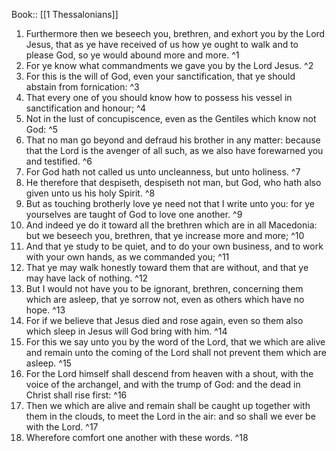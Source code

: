  Book:: [[1 Thessalonians]]
 1. Furthermore then we beseech you, brethren, and exhort you by the Lord Jesus, that as ye have received of us how ye ought to walk and to please God, so ye would abound more and more. ^1
 2. For ye know what commandments we gave you by the Lord Jesus. ^2
 3. For this is the will of God, even your sanctification, that ye should abstain from fornication: ^3
 4. That every one of you should know how to possess his vessel in sanctification and honour; ^4
 5. Not in the lust of concupiscence, even as the Gentiles which know not God: ^5
 6. That no man go beyond and defraud his brother in any matter: because that the Lord is the avenger of all such, as we also have forewarned you and testified. ^6
 7. For God hath not called us unto uncleanness, but unto holiness. ^7
 8. He therefore that despiseth, despiseth not man, but God, who hath also given unto us his holy Spirit. ^8
 9. But as touching brotherly love ye need not that I write unto you: for ye yourselves are taught of God to love one another. ^9
 10. And indeed ye do it toward all the brethren which are in all Macedonia: but we beseech you, brethren, that ye increase more and more; ^10
 11. And that ye study to be quiet, and to do your own business, and to work with your own hands, as we commanded you; ^11
 12. That ye may walk honestly toward them that are without, and that ye may have lack of nothing. ^12
 13. But I would not have you to be ignorant, brethren, concerning them which are asleep, that ye sorrow not, even as others which have no hope. ^13
 14. For if we believe that Jesus died and rose again, even so them also which sleep in Jesus will God bring with him. ^14
 15. For this we say unto you by the word of the Lord, that we which are alive and remain unto the coming of the Lord shall not prevent them which are asleep. ^15
 16. For the Lord himself shall descend from heaven with a shout, with the voice of the archangel, and with the trump of God: and the dead in Christ shall rise first: ^16
 17. Then we which are alive and remain shall be caught up together with them in the clouds, to meet the Lord in the air: and so shall we ever be with the Lord. ^17
 18. Wherefore comfort one another with these words. ^18
